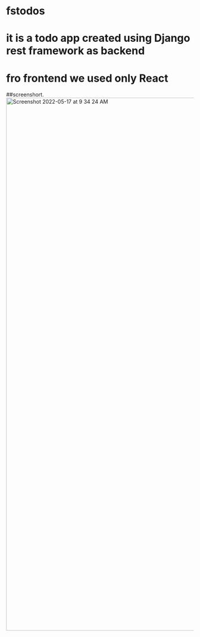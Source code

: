 # fstodos
# it is a todo app created using Django rest framework as backend 
# fro frontend we used only React 

##screenshort. <img width="1431" alt="Screenshot 2022-05-17 at 9 34 24 AM" src="https://user-images.githubusercontent.com/99712115/168726455-43b81272-bf7c-4d48-8749-947995daa7b9.png">
